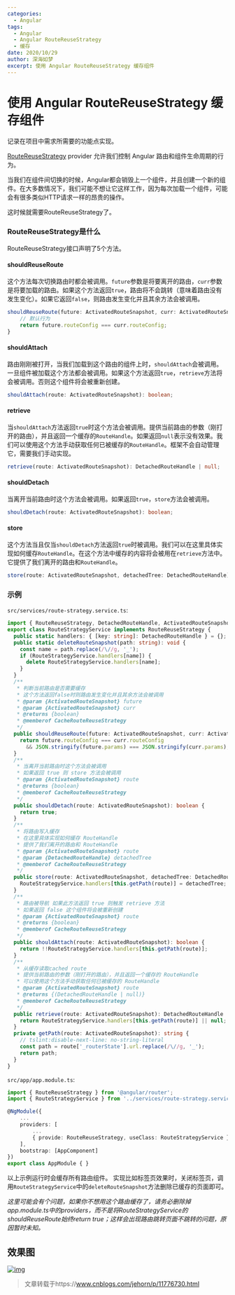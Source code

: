 ```yaml
---
categories:
  - Angular
tags:
  - Angular
  - Angular RouteReuseStrategy
  - 缓存
date: 2020/10/29
author: 深海如梦
excerpt: 使用 Angular RouteReuseStrategy 缓存组件
---
```




# 使用 Angular RouteReuseStrategy 缓存组件

记录在项目中需求所需要的功能点实现。



[RouteReuseStrategy](https://angular.cn/api/router/RouteReuseStrategy) provider 允许我们控制 Angular 路由和组件生命周期的行为。

当我们在组件间切换的时候，Angular都会销毁上一个组件，并且创建一个新的组件。在大多数情况下，我们可能不想让它这样工作，因为每次加载一个组件，可能会有很多类似HTTP请求一样的昂贵的操作。

这时候就需要RouteReuseStrategy了。

### RouteReuseStrategy是什么

RouteReuseStrategy接口声明了5个方法。

#### shouldReuseRoute

这个方法每次切换路由时都会被调用。`future`参数是将要离开的路由，`curr`参数是将要加载的路由。如果这个方法返回`true`，路由将不会跳转（意味着路由没有发生变化）。如果它返回`false`，则路由发生变化并且其余方法会被调用。

```typescript
shouldReuseRoute(future: ActivatedRouteSnapshot, curr: ActivatedRouteSnapshot): boolean {
    // 默认行为
    return future.routeConfig === curr.routeConfig;
}
```

#### shouldAttach

路由刚刚被打开，当我们加载到这个路由的组件上时，`shouldAttach`会被调用。一旦组件被加载这个方法都会被调用。如果这个方法返回`true`，`retrieve`方法将会被调用。否则这个组件将会被重新创建。

```typescript
shouldAttach(route: ActivatedRouteSnapshot): boolean;
```

#### retrieve

当`shouldAttach`方法返回`true`时这个方法会被调用。提供当前路由的参数（刚打开的路由），并且返回一个缓存的`RouteHandle`。如果返回`null`表示没有效果。我们可以使用这个方法手动获取任何已被缓存的`RouteHandle`。框架不会自动管理它，需要我们手动实现。

```typescript
retrieve(route: ActivatedRouteSnapshot): DetachedRouteHandle | null;
```

#### shouldDetach

当离开当前路由时这个方法会被调用。如果返回`true`，`store`方法会被调用。

```typescript
shouldDetach(route: ActivatedRouteSnapshot): boolean;
```

#### store

这个方法当且仅当`shouldDetach`方法返回`true`时被调用。我们可以在这里具体实现如何缓存`RouteHandle`。在这个方法中缓存的内容将会被用在`retrieve`方法中。它提供了我们离开的路由和`RouteHandle`。

```typescript
store(route: ActivatedRouteSnapshot, detachedTree: DetachedRouteHandle): void;
```

### 示例

`src/services/route-strategy.service.ts`:

```typescript
import { RouteReuseStrategy, DetachedRouteHandle, ActivatedRouteSnapshot } from '@angular/router';
export class RouteStrategyService implements RouteReuseStrategy {
  public static handlers: { [key: string]: DetachedRouteHandle } = {};
  public static deleteRouteSnapshot(path: string): void {
    const name = path.replace(/\//g, '_');
    if (RouteStrategyService.handlers[name]) {
      delete RouteStrategyService.handlers[name];
    }
  }
  /**
   * 判断当前路由是否需要缓存
   * 这个方法返回false时则路由发生变化并且其余方法会被调用
   * @param {ActivatedRouteSnapshot} future
   * @param {ActivatedRouteSnapshot} curr
   * @returns {boolean}
   * @memberof CacheRouteReuseStrategy
   */
  public shouldReuseRoute(future: ActivatedRouteSnapshot, curr: ActivatedRouteSnapshot): boolean {
    return future.routeConfig === curr.routeConfig
      && JSON.stringify(future.params) === JSON.stringify(curr.params);
  }
  /**
   * 当离开当前路由时这个方法会被调用
   * 如果返回 true 则 store 方法会被调用
   * @param {ActivatedRouteSnapshot} route
   * @returns {boolean}
   * @memberof CacheRouteReuseStrategy
   */
  public shouldDetach(route: ActivatedRouteSnapshot): boolean {
    return true;
  }
  /**
   * 将路由写入缓存
   * 在这里具体实现如何缓存 RouteHandle
   * 提供了我们离开的路由和 RouteHandle
   * @param {ActivatedRouteSnapshot} route
   * @param {DetachedRouteHandle} detachedTree
   * @memberof CacheRouteReuseStrategy
   */
  public store(route: ActivatedRouteSnapshot, detachedTree: DetachedRouteHandle): void {
    RouteStrategyService.handlers[this.getPath(route)] = detachedTree;
  }
  /**
   * 路由被导航 如果此方法返回 true 则触发 retrieve 方法
   * 如果返回 false 这个组件将会被重新创建
   * @param {ActivatedRouteSnapshot} route
   * @returns {boolean}
   * @memberof CacheRouteReuseStrategy
   */
  public shouldAttach(route: ActivatedRouteSnapshot): boolean {
    return !!RouteStrategyService.handlers[this.getPath(route)];
  }
  /**
   * 从缓存读取cached route
   * 提供当前路由的参数（刚打开的路由），并且返回一个缓存的 RouteHandle
   * 可以使用这个方法手动获取任何已被缓存的 RouteHandle
   * @param {ActivatedRouteSnapshot} route
   * @returns {(DetachedRouteHandle | null)}
   * @memberof CacheRouteReuseStrategy
   */
  public retrieve(route: ActivatedRouteSnapshot): DetachedRouteHandle | null {
    return RouteStrategyService.handlers[this.getPath(route)] || null;
  }
  private getPath(route: ActivatedRouteSnapshot): string {
    // tslint:disable-next-line: no-string-literal
    const path = route['_routerState'].url.replace(/\//g, '_');
    return path;
  }
}
```

`src/app/app.module.ts`:

```typescript
import { RouteReuseStrategy } from '@angular/router';
import { RouteStrategyService } from '../services/route-strategy.service';

@NgModule({
    ...
    providers: [
        ...
        { provide: RouteReuseStrategy, useClass: RouteStrategyService }
    ],
    bootstrap: [AppComponent]
})
export class AppModule { }
```

以上示例运行时会缓存所有路由组件。
实现比如标签页效果时，关闭标签页，调用`RouteStrategyService`中的`deleteRouteSnapshot`方法删除已缓存的页面即可。

*这里可能会有个问题，如果你不想用这个路由缓存了，请务必删除掉app.module.ts中的providers，而不是将RouteStrategyService的shouldReuseRoute始终return true；这样会出现路由跳转页面不跳转的问题，原因暂时未知。*

## 效果图

[![img](https://willern.gitee.io/2020/10/29/20201029/show.gif)](https://willern.gitee.io/2020/10/29/20201029/show.gif)

> 文章转载于https://www.cnblogs.com/jehorn/p/11776730.html